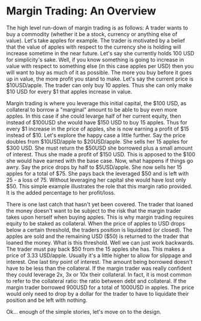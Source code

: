 # Margin Trading: An Overview

 The high level run-down of margin trading is as follows: A trader wants to buy a commodity (whether it be a stock, currency or anything else of value). Let's take apples for example. The trader is motivated by a belief that the value of apples with respect to the currency she is holding will increase sometime in the near future. Let's say she currently holds 100 USD for simplicity's sake. Well, if you know something is going to increase in value with respect to something else (in this case apples per USD) then you will want to buy as much of it as possible. The more you buy before it goes up in value, the more profit you stand to make. Let's say the current price is $10USD/apple. The trader can only buy 10 apples. Thus she can only make $10 USD for every $1 that apples increase in value.

 Margin trading is where you leverage this initial capital, the $100 USD, as collateral to borrow a "marginal" amount to be able to buy even more apples. In this case if she could levarge half of her current equity, then instead of $100USD she would have $150 USD to buy 15 apples. Thus for every $1 increase in the price of apples, she is now earning a profit of $15 instead of $10. Let's explore the happy case a little further. Say the price doubles from $10USD/apple to $20USD/apple. She sells her 15 apples for $300 USD. She must return the $50USD she borrowed plus a small amount of interest. Thus she made a profit of $150 USD. This is apposed to the $100 she would have earned with the base case. Now, what happens if things go awry. Say the price drops by half to $5USD/apple. She now sells her 15 apples for a total of $75. She pays back the leveraged $50 and is left with 25 - a loss of 75. Without leveraging her capital she would have lost only $50. This simple example illustrates the role that this margin ratio provided. It is the added percentage to her profit/loss.

 There is one last catch that hasn't yet been covered. The trader that loaned the money doesn't want to be subject to the risk that the margin trader takes upon herself when buying apples. This is why margin trading requires equity to be staked as collateral. When the price of apples to USD drops below a certain threshold, the traders position is liquidated (or closed). The apples are sold and the remaining USD ($50) is returned to the trader that loaned the money. What is this threshold. Well we can just work backwards. The trader must pay back $50 from the 15 apples she has. This makes a price of 3.33 USD/apple. Usually it's a little higher to allow for slippage and interest. One last tiny point of interest. The amount being borrowed doesn't have to be less than the collateral. If the margin trader was really confident they could leverage 2x, 3x or 10x their collateral. In fact, it is most common to refer to the collateral ratio: the ratio between debt and collateral. If the margin trader borrowed 900USD for a total of 1000USD in apples. The price would only need to drop by a dollar for the trader to have to liquidate their position and be left with nothing.

Ok... enough of the simple stories, let's move on to the design.
